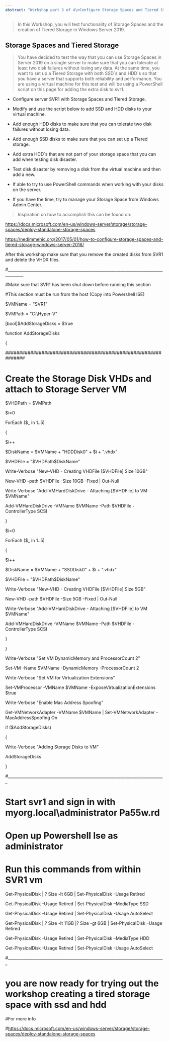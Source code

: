 ```yaml
---
abstract: "Workshop part 3 of 4\nConfigure Storage Spaces and Tiered Storage Windows Server 2019"
---
```


>   In this Workshop, you will test functionality of Storage Spaces and the
>   creation of Tiered Storage in Windows Server 2019.

Storage Spaces and Tiered Storage
---------------------------------

>   You have decided to test the way that you can use Storage Spaces in Server
>   2019 on a single server to make sure that you can tolerate at least two disk
>   failures without losing any data. At the same time, you want to set up a
>   Tiered Storage with both SSD´s and HDD´s so that you have a server that
>   supports both reliability and performance. You are using a virtual machine
>   for this test and will be using a PowerShell script on this page for adding
>   the extra disk to svr1.

-   Configure server SVR1 with Storage Spaces and Tiered Storage.

-   Modify and use the script below to add SSD and HDD disks to your virtual
    machine.

-   Add enough HDD disks to make sure that you can tolerate two disk failures
    without losing data.

-   Add enough SSD disks to make sure that you can set up a Tiered storage.

-   Add extra HDD´s that are not part of your storage space that you can add
    when testing disk disaster.

-   Test disk disaster by removing a disk from the virtual machine and then add
    a new.

-   If able to try to use PowerShell commands when working with your disks on
    the server.

-   If you have the time, try to manage your Storage Space from Windows Admin
    Center.

>   Inspiration on how to accomplish this can be found on:

<https://docs.microsoft.com/en-us/windows-server/storage/storage-spaces/deploy-standalone-storage-spaces>

<https://nedimmehic.org/2017/05/01/how-to-configure-storage-spaces-and-tiered-storage-windows-server-2016/>

After this workshop make sure that you remove the created disks from SVR1 and
delete the VHDX files.

#______________________________________________________________________________________

#Make sure that SVR1 has been shut down before running this section

#This section must be run from the host (Copy into Powershell ISE)

$VMName = "SVR1"

$VMPath = "C:\Hyper-V"

[bool]$AddStorageDisks = $true

function AddStorageDisks

{

###############################################################

# Create the Storage Disk VHDs and attach to Storage Server VM

$VHDPath = $VMPath

$i=0

ForEach ($_ in 1..5)

{

$i++

$DiskName = $VMName + "HDDDisk0" + $i + ".vhdx"

$VHDFile = "$VHDPath\$DiskName"

Write-Verbose "New-VHD - Creating VHDFile [$VHDFile] Size 10GB"

New-VHD -path $VHDFile -Size 10GB -Fixed | Out-Null

Write-Verbose "Add-VMHardDiskDrive - Attaching [$VHDFile] to VM $VMName"

Add-VMHardDiskDrive -VMName $VMName -Path $VHDFile -ControllerType SCSI

}

$i=0

ForEach ($_ in 1..5)

{

$i++

$DiskName = $VMName + "SSDDisk0" + $i + ".vhdx"

$VHDFile = "$VHDPath\$DiskName"

Write-Verbose "New-VHD - Creating VHDFile [$VHDFile] Size 5GB"

New-VHD -path $VHDFile -Size 5GB -Fixed | Out-Null

Write-Verbose "Add-VMHardDiskDrive - Attaching [$VHDFile] to VM $VMName"

Add-VMHardDiskDrive -VMName $VMName -Path $VHDFile -ControllerType SCSI

}

}

Write-Verbose "Set VM DynamicMemory and ProcessorCount 2"

Set-VM -Name $VMName -DynamicMemory -ProcessorCount 2

Write-Verbose "Set VM for Virtualization Extensions"

Set-VMProcessor -VMName $VMName -ExposeVirtualizationExtensions $true

Write-Verbose "Enable Mac Address Spoofing"

Get-VMNetworkAdapter -VMName $VMName | Set-VMNetworkAdapter -MacAddressSpoofing On

if ($AddStorageDisks)

{

Write-Verbose "Adding Storage Disks to VM"

AddStorageDisks

}

#______________________________________________________________________________

# Start svr1 and sign in with myorg.local\administrator Pa55w.rd

# Open up Powershell Ise as administrator

# Run this commands from within SVR1 vm

Get-PhysicalDisk | ? Size -lt 6GB | Set-PhysicalDisk –Usage Retired

Get-PhysicalDisk -Usage Retired | Set-PhysicalDisk –MediaType SSD

Get-PhysicalDisk -Usage Retired | Set-PhysicalDisk -Usage AutoSelect

Get-PhysicalDisk | ? Size -lt 11GB |? Size -gt 6GB | Set-PhysicalDisk –Usage Retired

Get-PhysicalDisk -Usage Retired | Set-PhysicalDisk –MediaType HDD

Get-PhysicalDisk -Usage Retired | Set-PhysicalDisk -Usage AutoSelect

#______________________________________________________________________________

# you are now ready for trying out the workshop creating a tired storage space with ssd and hdd

#For more info

#https://docs.microsoft.com/en-us/windows-server/storage/storage-spaces/deploy-standalone-storage-spaces
